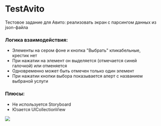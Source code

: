 # TestAvito
Тестовое задание для Авито: реализовать экран с парсингом данных из json-файла

### Логика взаимодействия:
- Элементы на сером фоне и кнопка "Выбрать" кликабельные, крестик нет
- При нажатии на элемент он выделяется (отмечается синей галочкой) или отменяется
- Одновременно может быть отмечен только один элемент
- При нажатии кнопки выбора показывается алерт с названием выбраной услуги

### Плюсы:
+ Не используется Storyboard
+ Юзается UICollectionView


![](https://github.com/VictorinaVicka/Test/raw/master/img/test.gif)
